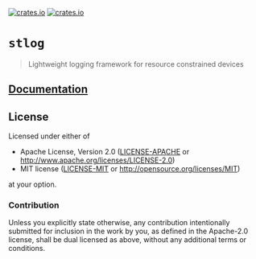 [![crates.io](https://img.shields.io/crates/v/stlog.svg)](https://crates.io/crates/stlog)
[![crates.io](https://img.shields.io/crates/d/stlog.svg)](https://crates.io/crates/stlog)

# `stlog`

> Lightweight logging framework for resource constrained devices

## [Documentation](https://docs.rs/stlog)

## License

Licensed under either of

- Apache License, Version 2.0 ([LICENSE-APACHE](LICENSE-APACHE) or
  http://www.apache.org/licenses/LICENSE-2.0)
- MIT license ([LICENSE-MIT](LICENSE-MIT) or http://opensource.org/licenses/MIT)

at your option.

### Contribution

Unless you explicitly state otherwise, any contribution intentionally submitted
for inclusion in the work by you, as defined in the Apache-2.0 license, shall be
dual licensed as above, without any additional terms or conditions.
